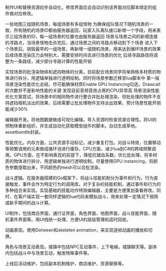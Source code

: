 制作UI和替换资源初步自动化，修改界面后会自动识别该界面对应脚本绑定的组件做对应修改。


一张地图三组随机场景，每组场景有多组怪物
为确保组队情况下随机场景的一致，所有随机的场景ID都由服务器返回，玩家入队离队接口新增一个字段，用来表示三组场景的ID，每一组场景的位置也由服务器返回
场景与场景之间的新增连接的寻路点，当场景怪物击杀完后，通过场景之间的寻路点移动到下个场景
进入下个场景后，销毁最早的一组场景，再新增一组随机场景，用来达到循环场景的效果
后续场景渲染压力会特别大，需要安排时间去进行场景的优化
后续寻路路径将调整为一条路径，减少部分寻路计算的性能开销

实现场景的批渲染物体和遮挡物体的分离，目前配合场景同学将单网格多材质的物体进行拆分，用逻辑单独进行透明绘制。同时将场景参数迁移至lua脚本中
第一版场景渲染性能优化总结，尽可能确保材质Enable GPU Instancing勾选，Drawcall的次数并不是影响性能的关键
发现目前音频音效占用的CPU异常高
场景渲染性能优化方案尝试，将场景中的相同物件进行整合并批处理渲染，但批处理的物件不支持遮挡相机淡出的效果，后续需要让批处理物件支持淡出效果，预计场景性能开销能减少30%

编辑器开发。将地图数据做成可视化编辑。导入资源时检查资源合理性。将UI的预制体重新组织，并生成自动化获取模型组件的脚本。自动生成草地。assetbundle封装。

性能优化。内存方面，公共资源手动标记，减少重复打包。对战斗特效，位置移动等频繁调用的元素做成循环池进行缓存。CPU方面，减少lua到C#的跨域频繁调用。GPU方面，在不影响表现的前提下，降低抗锯齿系数，优化批处理，将多材质的物体进行拆分，用逻辑单独进行透明绘制。尽量使用GPU instancing，将颜色参数提取出来，不同颜色的mesh可以合批渲染。

战斗逻辑。在服务器搭建的Go框架下，将战斗技能机制分为事件和行为，行为直接触发，事件会作为特定行为的调用库。对于复杂的技能机制，通过事件和行为的多种组合来实现。实现基础的技能动作特效编辑器，主要是方便策划查看修改。同时，在客户端实现一套同样逻辑的lua代码来模拟战斗，用来处理一定情况下弱网或新手期间的战斗计算。


UI制作，包括商店界面，通行证界面，角色界面，地图界面，战斗技能界面，随机事件界面等。用UI栈统一处理，方便UI的层级管理和适时回收。

动画表现。使用Dotween和skeleten animation，来实现逐帧动画的播放和切换。

角色与场景互动表现。城镇中包括NPC互动事件，上下电梯，城镇聊天等。副本内包括战斗中与场景互动，触发特殊事件等。

上线后活动维护，包括副本机制维护，商店维护，资源替换等。
